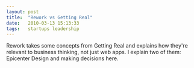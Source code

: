 ```yaml
---
layout: post
title:  "Rework vs Getting Real"
date:   2010-03-13 15:13:33
tags:   startups leadership
---
```


Rework takes some concepts from Getting Real and explains how they're relevant to business thinking, not just web apps. I explain two of them: Epicenter Design and making decisions here.  

<object width="560" height="340"><param name="movie" value="http://www.youtube.com/v/WQ1y_Qpi7Sc&hl=en_GB&fs=1&"></param><param name="allowFullScreen" value="true"></param><param name="allowscriptaccess" value="always"></param><embed src="http://www.youtube.com/v/WQ1y_Qpi7Sc&hl=en_GB&fs=1&" type="application/x-shockwave-flash" allowscriptaccess="always" allowfullscreen="true" width="560" height="340"></embed></object>
